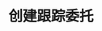---
title: 创建跟踪委托
position_number: 13
type: post
description: /future/trade/v1/entrust/create-track
remark: Content-Type = application/x-www-form-urlencoded
parameters:
    -
        name: callback
        type: string
        mandatory: true
        default: N/A
        description: 回调幅度配置：FIXED(固定)；PROPORTION(比例)
        ranges: FIXED;PROPORTION
    -
        name: callbackVal
        type: number
        mandatory: true
        default: N/A
        description: 回调幅度配置值
        ranges: 大于0
    -
        name: orderSide
        type: string
        mandatory: true
        default: N/A
        description: 订单方向
        ranges: BUY;SELL
    -
        name: origQty
        type: number
        mandatory: true
        default: N/A
        description: 数量（张）
        ranges:
    -
        name: positionSide
        type: string
        mandatory: true
        default: N/A
        description: 持仓方向
        ranges: BOTH;LONG;SHORT
    -
        name: positionType
        type: string
        mandatory: true
        default: N/A
        description: 仓位模式：CROSSED(全仓),ISOLATED(逐仓)
        ranges: CROSSED;ISOLATED
    - 
        name: symbol
        type: string
        mandatory: true
        default: N/A
        description: 交易对
        ranges: 
    -
        name: triggerPriceType
        type: string
        mandatory: true
        default: N/A
        description: 触发价格类型：INDEX_PRICE(指数价格)；MARK_PRICE(标记价格)；LATEST_PRICE(最新价格)
        ranges: INDEX_PRICE;MARK_PRICE;LATEST_PRICE
    -
        name: activationPrice
        type: number
        mandatory: false
        default: N/A
        description: 激活价格
        ranges:
    -
        name: clientMedia
        type: string
        mandatory: false
        default: N/A
        description: 客户端媒体
        ranges:
    -
        name: clientMediaChannel
        type: string
        mandatory: false
        default: N/A
        description: 客户端媒体渠道
        ranges:
    -
        name: clientOrderId
        type: string
        mandatory: false
        default: N/A
        description: 客户端ID
        ranges:
    -
        name: expireTime
        type: integer
        mandatory: false
        default: N/A
        description: 过期时间
        ranges:
content_markdown: |-
                #### **限流规则**

                200/s/apikey
left_code_blocks:
    -
        code_block: 
        title: Java
        language: java
right_code_blocks:
    - code_block: |-
        {
          "error": {
            "code": "",
            "msg": ""
          },
          "msgInfo": "",
          "result": {},
          "returnCode": 0
        }
      title: Response
      language: json
---